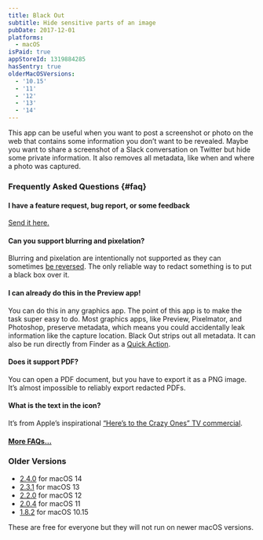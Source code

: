 ```yaml
---
title: Black Out
subtitle: Hide sensitive parts of an image
pubDate: 2017-12-01
platforms:
  - macOS
isPaid: true
appStoreId: 1319884285
hasSentry: true
olderMacOSVersions:
  - '10.15'
  - '11'
  - '12'
  - '13'
  - '14'
---
```


This app can be useful when you want to post a screenshot or photo on the web that contains some information you don’t want to be revealed. Maybe you want to share a screenshot of a Slack conversation on Twitter but hide some private information. It also removes all metadata, like when and where a photo was captured.

### Frequently Asked Questions {#faq}

#### I have a feature request, bug report, or some feedback

[Send it here.](https://sindresorhus.com/feedback?product=Black%20Out%20One&referrer=Website-FAQ)

#### Can you support blurring and pixelation?

Blurring and pixelation are intentionally not supported as they can sometimes [be reversed](https://dheera.net/projects/blur). The only reliable way to redact something is to put a black box over it.

#### I can already do this in the Preview app!

You can do this in any graphics app. The point of this app is to make the task super easy to do. Most graphics apps, like Preview, Pixelmator, and Photoshop, preserve metadata, which means you could accidentally leak information like the capture location. Black Out strips out all metadata. It can also be run directly from Finder as a [Quick Action](https://support.apple.com/guide/mac-help/mchl97ff9142/mac).

#### Does it support PDF?

You can open a PDF document, but you have to export it as a PNG image. It’s almost impossible to reliably export redacted PDFs.

#### What is the text in the icon?

It’s from Apple’s inspirational [“Here’s to the Crazy Ones” TV commercial](https://www.youtube.com/watch?v=-z4NS2zdrZc).

#### [More FAQs…](/apps/faq)

### Older Versions

- [2.4.0](https://github.com/user-attachments/files/18210600/Black.Out.2.4.0.-.macOS.14.zip) for macOS 14
- [2.3.1](https://github.com/sindresorhus/meta/files/13923936/Black.Out.2.3.1.-.macOS.13.zip) for macOS 13
- [2.2.0](https://github.com/sindresorhus/meta/files/10773680/Black.Out.2.2.0.-.macOS.12.zip) for macOS 12
- [2.0.4](https://github.com/sindresorhus/meta/files/8759655/Black.Out.2.0.4.-.macOS.11.zip) for macOS 11
- [1.8.2](https://github.com/sindresorhus/meta/files/7454156/Black.Out.1.8.2.-.macOS.10.15.zip) for macOS 10.15

These are free for everyone but they will not run on newer macOS versions.
